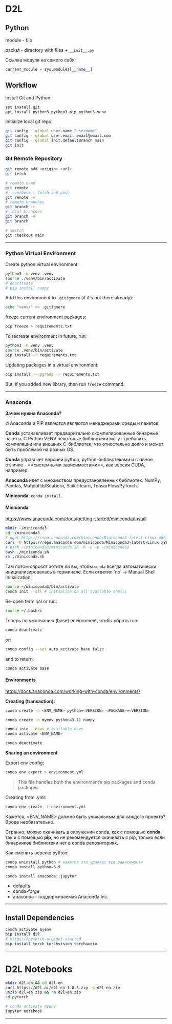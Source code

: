 # D2L

## Python

module - file

packet - directory with files + `__init__.py`

Ссылка модуля на самого себя:
```python
current_module = sys.modules[__name__]
```

## Workflow

Install Git and Python:
```sh
apt install git
apt install python3 python3-pip python3-venv
```

Initialize local git repo:
```sh
git config --global user.name "username"
git config --global user.email email@email.com
git config --global init.defaultBranch main
git init
```

### Git Remote Repository

```sh
git remote add <origin> <url>
git fetch

# remote name
git remote
# --verbose : fetch and push
git remote -v
# remote branches
git branch -r
# local branches
git branch -v
git branch
```

```sh
# switch
git checkout main
```

---

### Python Virtual Environment

Create python virtual environment:
```sh
python3 -m venv .venv
source ./venv/bin/activate
# deactivate
# pip install numpy
```

Add this environment to `.gitignore` (if it's not there already):
```sh
echo "venv/" >> .gitignore
```

freeze current environment packages:
```sh
pip freeze > requirements.txt
```

To recreate environment in future, run:
```sh
python3 -m venv .venv
source .venv/bin/activate
pip install -r requirements.txt
```

Updating packages in a virtual environment:
```sh
pip install --upgrade -r requirements.txt
```
But, if you added new library, then run `freeze` command.

---

### Anaconda

**Зачем нужна Anaconda?**

И Anaconda и PIP являются являются менеджерами среды и пакетов.

**Conda** устанавливает предварительно скомпилированные бинарные пакеты.
С Python VENV некоторые библиотеки могут требовать компиляции или внешних C-библиотек, что отностельно долго и может быть проблемой на разных OS.

**Conda** управляет версией python, python-библиотеками и главное отличие - ==системными зависимостями==, как версия CUDA, например.

**Anaconda** идет с множеством предустановленных библиотек:
NumPy, Pandas, Matplotlib/Seaborn, Scikit-learn, TensorFlow/PyTorch.

**Miniconda**: `conda install`.

#### Miniconda
https://www.anaconda.com/docs/getting-started/miniconda/install

```sh
mkdir ~/miniconda3
cd ~/miniconda3
# wget https://repo.anaconda.com/miniconda/Miniconda3-latest-Linux-x86_64.sh -O ~/miniconda3/miniconda.sh
curl -O https://repo.anaconda.com/miniconda/Miniconda3-latest-Linux-x86_64.sh > miniconda.sh
# bash ~/miniconda3/miniconda.sh -b -u -p ~/miniconda3
bash ./miniconda.sh
rm ./miniconda.sh
```

Там потом спросят хотите ли вы, чтобы `conda` всегда автоматически инициализировалась в терминале.
Если ответил 'no' -> Manual Shell Initialization:
```sh
source ~/miniconda3/bin/activate
conda init --all # initialize on all available shells
```

Re-open terminal or run:
```sh
source ~/.bashrc
```

Теперь по умолчанию (base) environment, чтобы убрать run:
```sh
conda deactivate
```
or:
```sh
conda config --set auto_activate_base false
```
and to return:
```sh
conda activate base
```

#### Environments
https://docs.anaconda.com/working-with-conda/environments/

**Creating (transaction):**
```sh
conda create -n <ENV_NAME> python=<VERSION> <PACKAGE>=<VERSION>
```

```sh
conda create -n myenv python=3.11 numpy
```

```sh
conda info --envs # available envs
conda activate <ENV_NAME>

conda deactivate
```

**Sharing an environment**

Export env config:
```sh
conda env export > environment.yml
```

>This file handles both the environment’s pip packages and conda packages.

Creating from .yml:
```sh
conda env create -f environment.yml
```

Кажется, <ENV_NAME> должно быть уникальным для каждого проекта?
Вроде необязательно.

Странно, можно скачивать в окружении conda, как с помощью **conda**, так и с помощью **pip**, но не рекомендуется скачивать с pip, только если бинарников библиотеки нет в conda репозиториях.

Как сменить версию python:
```sh
conda uninstall python # кажется это удаляет все зависимости
conda install python=3.9
```

```sh
conda install anaconda::jupyter
```
- defaults
- conda-forge
- anaconda - поддерживаемая Anaconda Inc.

---

## Install Dependencies

```sh
conda activate myenv
pip install d2l
# https://pytorch.org/get-started
pip install torch torchvision torchaudio
```

---

# D2L Notebooks

```sh
mkdir d2l-en && cd d2l-en
curl https://d2l.ai/d2l-en-1.0.3.zip -o d2l-en.zip
unzip d2l-en.zip && rm d2l-en.zip
cd pytorch
```

```sh
# conda activate myenv
jupyter notebook
```

---

